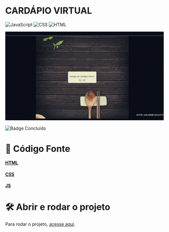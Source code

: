 <h1>CARDÁPIO VIRTUAL</h1>

![JavaScript](https://img.shields.io/badge/JavaScript-ES6-yellow) ![CSS](https://img.shields.io/badge/CSS3-blue) ![HTML](https://img.shields.io/badge/HTML5-orange)


![GIF](https://raw.githubusercontent.com/guisacilotto/VirtualMenu/main/images/menu.gif)

![Badge Concluído](http://img.shields.io/static/v1?label=STATUS&message=CONCLUÍDO&color=GREEN&style=for-the-badge)

# 📁 Código Fonte

#### [HTML](https://github.com/guisacilotto/VirtualMenu/blob/main/index.html) 

#### [CSS](https://github.com/guisacilotto/VirtualMenu/blob/main/styles.css) 

#### [JS](https://github.com/guisacilotto/VirtualMenu/blob/main/script.js)


# 🛠️ Abrir e rodar o projeto

Para rodar o projeto, [acesse aqui](https://creative-sunshine-9c1597.netlify.app).
